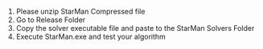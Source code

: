 1. Please unzip StarMan Compressed file
2. Go to Release Folder
3. Copy the solver executable file and paste to the StarMan Solvers Folder
4. Execute StarMan.exe and test your algorithm
